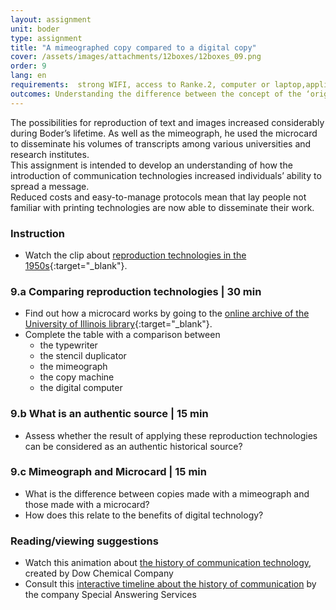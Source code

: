 ```yaml
---
layout: assignment
unit: boder
type: assignment
title: "A mimeographed copy compared to a digital copy"
cover: /assets/images/attachments/12boxes/12boxes_09.png
order: 9
lang: en
requirements:  strong WIFI, access to Ranke.2, computer or laptop,application on laptop or computer to view video,
outcomes: Understanding the difference between the concept of the ‘original’ in the analogue area, and how this has changed with the advent of digital technology. 
---
```


The possibilities for reproduction of text and images increased considerably during Boder’s lifetime. As well as the mimeograph, he used the microcard to disseminate his volumes of transcripts among various universities and research institutes.  
This assignment is intended to develop an understanding of how the introduction of communication technologies increased individuals’ ability to spread a message.  
Reduced costs and easy-to-manage protocols mean that lay people not familiar with printing technologies are now able to disseminate their work.
 
<!-- more -->

<!-- briefing-student -->

### Instruction
<!-- section-contents -->

- Watch the clip about [reproduction technologies in the 1950s](https://allthingsmoving.com/DB_interactive_2018_07_03/#Intro){:target="_blank"}.

<!-- section -->

### 9.a  Comparing reproduction technologies | 30 min
<!-- section-contents -->

- Find out how a microcard works by going to the [online archive of the University of Illinois library](https://psap.library.illinois.edu/collection-id-guide/microform#microcard){:target="_blank"}.
- Complete the table with a comparison between
  - the typewriter
  - the stencil duplicator
  - the mimeograph
  - the copy machine
  - the digital computer  

<!-- section -->

### 9.b  What is an authentic source | 15 min
<!-- section-contents -->

- Assess whether the result of applying these reproduction technologies can be considered as an authentic historical source?

<!-- section -->

### 9.c  Mimeograph and Microcard | 15 min
<!-- section-contents -->

- What is the difference between copies made with a mimeograph and those made with a microcard? 
- How does this relate to the benefits of digital technology? 

<!-- section -->

### Reading/viewing  suggestions
<!-- section-contents -->
- Watch this animation about [the history of communication technology](https://youtu.be/u43zr_7Y0ts), created by Dow Chemical Company
- Consult this [interactive timeline about the history of communication](http://www.thehistoryofcommunication.com) by the company Special Answering Services 

<!-- briefing-teacher -->
